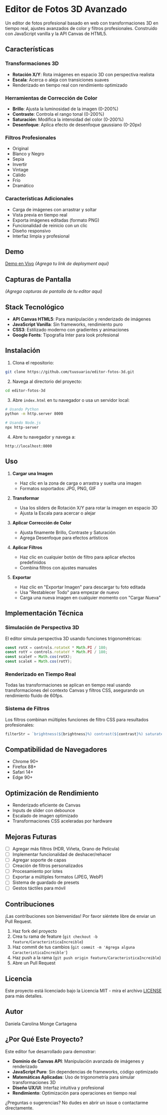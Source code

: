 # Editor de Fotos 3D Avanzado

Un editor de fotos profesional basado en web con transformaciones 3D en tiempo real, ajustes avanzados de color y filtros profesionales. Construido con JavaScript vanilla y la API Canvas de HTML5.



## Características

### Transformaciones 3D
- **Rotación X/Y**: Rota imágenes en espacio 3D con perspectiva realista
- **Escala**: Acerca o aleja con transiciones suaves
- Renderizado en tiempo real con rendimiento optimizado

### Herramientas de Corrección de Color
- **Brillo**: Ajusta la luminosidad de la imagen (0-200%)
- **Contraste**: Controla el rango tonal (0-200%)
- **Saturación**: Modifica la intensidad del color (0-200%)
- **Desenfoque**: Aplica efecto de desenfoque gaussiano (0-20px)

### Filtros Profesionales
- Original
- Blanco y Negro
- Sepia
- Invertir
- Vintage
- Cálido
- Frío
- Dramático

### Características Adicionales
- Carga de imágenes con arrastrar y soltar
- Vista previa en tiempo real
- Exporta imágenes editadas (formato PNG)
- Funcionalidad de reinicio con un clic
- Diseño responsivo
- Interfaz limpia y profesional

## Demo

[Demo en Vivo](#) *(Agrega tu link de deployment aquí)*

## Capturas de Pantalla

*(Agrega capturas de pantalla de tu editor aquí)*

## Stack Tecnológico

- **API Canvas HTML5**: Para manipulación y renderizado de imágenes
- **JavaScript Vanilla**: Sin frameworks, rendimiento puro
- **CSS3**: Estilizado moderno con gradientes y animaciones
- **Google Fonts**: Tipografía Inter para look profesional

## Instalación

1. Clona el repositorio:
```bash
git clone https://github.com/tuusuario/editor-fotos-3d.git
```

2. Navega al directorio del proyecto:
```bash
cd editor-fotos-3d
```

3. Abre `index.html` en tu navegador o usa un servidor local:
```bash
# Usando Python
python -m http.server 8000

# Usando Node.js
npx http-server
```

4. Abre tu navegador y navega a:
```
http://localhost:8000
```

## Uso

1. **Cargar una Imagen**
   - Haz clic en la zona de carga o arrastra y suelta una imagen
   - Formatos soportados: JPG, PNG, GIF

2. **Transformar**
   - Usa los sliders de Rotación X/Y para rotar la imagen en espacio 3D
   - Ajusta la Escala para acercar o alejar

3. **Aplicar Corrección de Color**
   - Ajusta finamente Brillo, Contraste y Saturación
   - Agrega Desenfoque para efectos artísticos

4. **Aplicar Filtros**
   - Haz clic en cualquier botón de filtro para aplicar efectos predefinidos
   - Combina filtros con ajustes manuales

5. **Exportar**
   - Haz clic en "Exportar Imagen" para descargar tu foto editada
   - Usa "Restablecer Todo" para empezar de nuevo
   - Carga una nueva imagen en cualquier momento con "Cargar Nueva"

## Implementación Técnica

### Simulación de Perspectiva 3D
El editor simula perspectiva 3D usando funciones trigonométricas:
```javascript
const rotX = controls.rotateX * Math.PI / 180;
const rotY = controls.rotateY * Math.PI / 180;
const scaleY = Math.cos(rotX);
const scaleX = Math.cos(rotY);
```

### Renderizado en Tiempo Real
Todas las transformaciones se aplican en tiempo real usando transformaciones del contexto Canvas y filtros CSS, asegurando un rendimiento fluido de 60fps.

### Sistema de Filtros
Los filtros combinan múltiples funciones de filtro CSS para resultados profesionales:
```javascript
filterStr = `brightness(${brightness}%) contrast(${contrast}%) saturate(${saturation}%)`;
```

## Compatibilidad de Navegadores

- Chrome 90+
- Firefox 88+
- Safari 14+
- Edge 90+

## Optimización de Rendimiento

- Renderizado eficiente de Canvas
- Inputs de slider con debounce
- Escalado de imagen optimizado
- Transformaciones CSS aceleradas por hardware

## Mejoras Futuras

- [ ] Agregar más filtros (HDR, Viñeta, Grano de Película)
- [ ] Implementar funcionalidad de deshacer/rehacer
- [ ] Agregar soporte de capas
- [ ] Creación de filtros personalizados
- [ ] Procesamiento por lotes
- [ ] Exportar a múltiples formatos (JPEG, WebP)
- [ ] Sistema de guardado de presets
- [ ] Gestos táctiles para móvil

## Contribuciones

¡Las contribuciones son bienvenidas! Por favor siéntete libre de enviar un Pull Request.

1. Haz fork del proyecto
2. Crea tu rama de feature (`git checkout -b feature/CaracteristicaIncreible`)
3. Haz commit de tus cambios (`git commit -m 'Agrega alguna CaracteristicaIncreible'`)
4. Haz push a la rama (`git push origin feature/CaracteristicaIncreible`)
5. Abre un Pull Request

## Licencia

Este proyecto está licenciado bajo la Licencia MIT - mira el archivo [LICENSE](LICENSE) para más detalles.

## Autor

Daniela Carolina Monge Cartagena

## ¿Por Qué Este Proyecto?

Este editor fue desarrollado para demostrar:
- **Dominio de Canvas API**: Manipulación avanzada de imágenes y renderizado
- **JavaScript Puro**: Sin dependencias de frameworks, código optimizado
- **Matemáticas Aplicadas**: Uso de trigonometría para simular transformaciones 3D
- **Diseño UX/UI**: Interfaz intuitiva y profesional
- **Rendimiento**: Optimización para operaciones en tiempo real

¿Preguntas o sugerencias? No dudes en abrir un issue o contactarme directamente.
